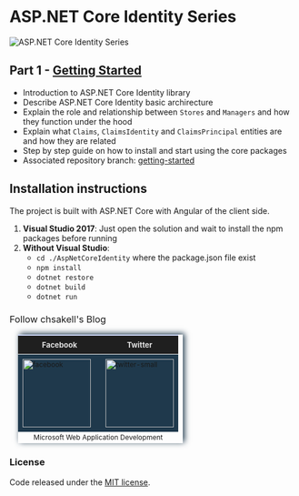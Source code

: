 # ASP.NET Core Identity Series

![ASP.NET Core Identity Series](https://chsakell.files.wordpress.com/2018/04/aspnet-core-identity-13.png)

## Part 1 - [Getting Started](http://chsakell.com/2018/04/28/asp-net-core-identity-series-getting-started)

* Introduction to ASP.NET Core Identity library
* Describe ASP.NET Core Identity basic archirecture
* Explain the role and relationship between `Stores` and `Managers` and how they function under the hood
* Explain what `Claims`, `ClaimsIdentity` and `ClaimsPrincipal` entities are and how they are related
* Step by step guide on how to install and start using the core packages
* Associated repository branch: [getting-started](https://github.com/chsakell/aspnet-core-identity/tree/getting-started)

## Installation instructions

The project is built with ASP.NET Core with Angular of the client side. 
1. **Visual Studio 2017**: Just open the solution and wait to install the npm packages before running
2. **Without Visual Studio**:
    * `cd ./AspNetCoreIdentity` where the package.json file exist
    * `npm install`
    * `dotnet restore`
    * `dotnet build`
    * `dotnet run` 

<h3 style="font-weight:normal;">Follow chsakell's Blog</h3>
<table id="gradient-style" style="box-shadow:3px -2px 10px #1F394C;font-size:12px;margin:15px;width:290px;text-align:left;border-collapse:collapse;" summary="">
<thead>
<tr>
<th style="width:130px;font-size:13px;font-weight:bold;padding:8px;background:#1F1F1F repeat-x;border-top:2px solid #d3ddff;border-bottom:1px solid #fff;color:#E0E0E0;" align="center" scope="col">Facebook</th>
<th style="font-size:13px;font-weight:bold;padding:8px;background:#1F1F1F repeat-x;border-top:2px solid #d3ddff;border-bottom:1px solid #fff;color:#E0E0E0;" align="center" scope="col">Twitter</th>
</tr>
</thead>
<tfoot>
<tr>
<td colspan="4" style="text-align:center;">Microsoft Web Application Development</td>
</tr>
</tfoot>
<tbody>
<tr>
<td style="padding:8px;border-bottom:1px solid #fff;color:#FFA500;border-top:1px solid #fff;background:#1F394C repeat-x;">
<a href="https://www.facebook.com/chsakells.blog" target="_blank"><img src="https://chsakell.files.wordpress.com/2015/08/facebook.png?w=120&amp;h=120&amp;crop=1" alt="facebook" width="120" height="120" class="alignnone size-opti-archive wp-image-3578"></a>
</td>
<td style="padding:8px;border-bottom:1px solid #fff;color:#FFA500;border-top:1px solid #fff;background:#1F394C repeat-x;">
<a href="https://twitter.com/chsakellsBlog" target="_blank"><img src="https://chsakell.files.wordpress.com/2015/08/twitter-small.png?w=120&amp;h=120&amp;crop=1" alt="twitter-small" width="120" height="120" class="alignnone size-opti-archive wp-image-3583"></a>
</td>
</tr>
</tbody>
</table>
<h3>License</h3>
Code released under the <a href="https://github.com/chsakell/aspnet-core-identity/blob/master/LICENSE" target="_blank"> MIT license</a>.
